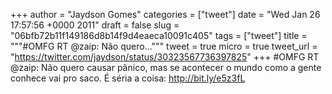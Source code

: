 
+++
author = "Jaydson Gomes"
categories = ["tweet"]
date = "Wed Jan 26 17:57:56 +0000 2011"
draft = false
slug = "06bfb72b11f149186d8b14f9d4eaeca10091c405"
tags = ["tweet"]
title = """#OMFG RT @zaip: Não quero..."""
tweet = true
micro = true
tweet_url = "https://twitter.com/jaydson/status/30323567736397825"
+++
#OMFG RT @zaip: Não quero causar pânico, mas se acontecer o mundo como a gente conhece vai pro saco. É séria a coisa: http://bit.ly/e5z3fL
